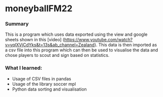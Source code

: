 # moneyballFM22

### Summary
This is a program which uses data exported using the view and google sheets shown in this [video] (https://www.youtube.com/watch?v=yqIXVjCdYks&t=13s&ab_channel=Zealand). This data is then imported as a csv file into this program which can then be used to visualise the data and chose players to scout and sign based on statistics.

### What I learned:
- Usage of CSV files in pandas
- Usage of the library soccer mpl
- Python data sorting and visualisation
